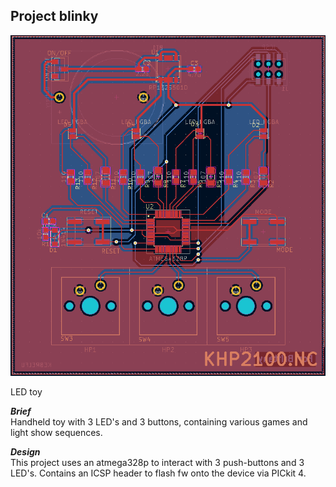 ## Project blinky  

![KBL2100](https://github.com/knguyen13/KBL/blob/testing-jekyll/docs/images/KBL2100_layout.PNG "pcb layout")  

LED toy

***Brief***  
Handheld toy with 3 LED's and 3 buttons, containing various games and light show sequences.

***Design***  
This project uses an atmega328p to interact with 3 push-buttons and 3 LED's.
Contains an ICSP header to flash fw onto the device via PICkit 4.